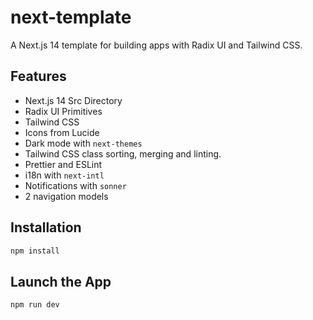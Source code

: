 # next-template

A Next.js 14 template for building apps with Radix UI and Tailwind CSS.

## Features

- Next.js 14 Src Directory
- Radix UI Primitives
- Tailwind CSS
- Icons from Lucide
- Dark mode with `next-themes`
- Tailwind CSS class sorting, merging and linting.
- Prettier and ESLint
- i18n with `next-intl`
- Notifications with `sonner`
- 2 navigation models

## Installation

```bash
npm install
```

## Launch the App

```bash
npm run dev
```
